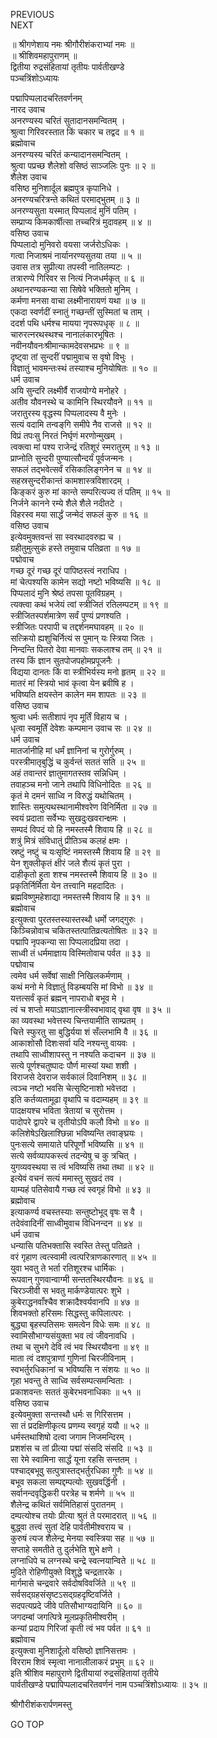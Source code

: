PREVIOUS  
NEXT  
  
॥ श्रीगणेशाय नमः श्रीगौरीशंकराभ्यां नमः ॥  
॥ श्रीशिवमहापुराणम् ॥  
द्वितीया रुद्रसंहितायां तृतीयः पार्वतीखण्डे  
पञ्चत्रिंशोऽध्यायः  
  
पद्मापिप्पलादचरितवर्णनम्  
नारद उवाच  
अनरण्यस्य चरितं सुतादानसमन्वितम् ।  
श्रुत्वा गिरिवरस्तात किं चकार च तद्वद ॥ १ ॥  
ब्रह्मोवाच  
अनरण्यस्य चरितं कन्यादानसमन्वितम् ।  
श्रुत्वा पप्रच्छ शैलेशो वसिष्ठं साञ्जलिः पुनः ॥ २ ॥  
शैलेश उवाच  
वसिष्ठ मुनिशार्दूल ब्रह्मपुत्र कृपानिधे ।  
अनरण्यचरित्रन्ते कथितं परमाद्‌भुतम् ॥ ३ ॥  
अनरण्यसुता यस्मात् पिप्पलादं मुनिं पतिम् ।  
सम्प्राप्य किमकार्षीत्सा तच्चरित्रं मुदावहम् ॥ ४ ॥  
वसिष्ठ उवाच  
पिप्पलादो मुनिवरो वयसा जर्जरोऽधिकः ।  
गत्वा निजाश्रमं नार्यानरण्यसुतया तया ॥ ५ ॥  
उवास तत्र सुप्रीत्या तपस्वी नातिलम्पटः ।  
तत्रारण्ये गिरिवर स नित्यं निजधर्मकृत् ॥ ६ ॥  
अथानरण्यकन्या सा सिषेवे भक्तितो मुनिम् ।  
कर्मणा मनसा वाचा लक्ष्मीनारायणं यथा ॥ ७ ॥  
एकदा स्वर्णदीं स्नातुं गच्छन्तीं सुस्मितां च ताम् ।  
ददर्श पथि धर्मश्च मायया नृपरूपधृक् ॥ ८ ॥  
चारुरत्नरथस्थश्च नानालंकारभूषितः ।  
नवीनयौवनःश्रीमान्कामदेवसभप्रभः ॥ ९ ॥  
दृष्ट्वा तां सुन्दरीं पद्मामुवाच स वृषो विभुः ।  
विज्ञातुं भावमन्तःस्थं तस्याश्च मुनियोषितः ॥ १० ॥  
धर्म उवाच  
अयि सुन्दरि लक्ष्मीर्वै राजयोग्ये मनोहरे ।  
अतीव यौवनस्थे च कामिनि स्थिरयौवने ॥ ११ ॥  
जरातुरस्य वृद्धस्य पिप्पलादस्य वै मुनेः ।  
सत्यं वदामि तन्वङ्‌गि समीपे नैव राजसे ॥ १२ ॥  
विप्रं तपःसु निरतं निर्घृणं मरणोन्मुखम् ।  
त्वक्त्वा मां पश्य राजेन्द्रं रतिशूरं स्मरातुरम् ॥ १३ ॥  
प्राप्नोति सुन्दरी पुण्यात्सौन्दर्यं पूर्वजन्मनः ।  
सफलं तद्‌भवेत्सर्वं रसिकालिङ्‌गनेन च ॥ १४ ॥  
सहस्रसुन्दरीकान्तं कामशास्त्रविशारदम् ।  
किङ्‌करं कुरु मां कान्ते सम्परित्यज्य तं पतिम् ॥ १५ ॥  
निर्जने कानने रम्ये शैले शैले नदीतटे ।  
विहरस्व मया सार्द्धं जन्मेदं सफलं कुरु ॥ १६ ॥  
वसिष्ठ उवाच  
इत्येवमुक्तवन्तं सा स्वरथादवरुह्य च ।  
ग्रहीतुमुत्सुकं हस्ते तमुवाच पतिव्रता ॥ १७ ॥  
पद्मोवाच  
गच्छ दूरं गच्छ दूरं पापिष्ठस्त्वं नराधिप ।  
मां चेत्पश्यसि कामेन सद्यो नष्टो भविष्यसि ॥ १८ ॥  
पिप्पलादं मुनि श्रेष्ठं तपसा पूतविग्रहम् ।  
त्यक्त्वा कथं भजेयं त्वां स्त्रीजितं रतिलम्पटम् ॥ १९ ॥  
स्त्रीजितस्पर्शमात्रेण सर्वं पुण्यं प्रणश्यति ।  
स्त्रीजितः परपापी च तद्दर्शनमघावहम् ॥ २० ॥  
सत्क्रियो ह्यशुचिर्नित्यं स पुमान् यः स्त्रिया जितः ।  
निन्दन्ति पितरो देवा मानवाः सकलाश्च तम् ॥ २१ ॥  
तस्य किं ज्ञान सुतपोजपहोमप्रपूजनैः ।  
विद्यया दानतः किं वा स्त्रीभिर्यस्य मनो हृतम् ॥ २२ ॥  
मातरं मां स्त्रियो भावं कृत्वा येन ब्रवीषि ह ।  
भविष्यति क्षयस्तेन कालेन मम शापतः ॥ २३ ॥  
वसिष्ठ उवाच  
श्रुत्वा धर्मः सतीशापं नृप मूर्तिं विहाय च ।  
धृत्वा स्वमूर्तिं देवेशः कम्पमान उवाच सः ॥ २४ ॥  
धर्म उवाच  
मातर्जानीहि मां धर्मं ज्ञानिनां च गुरोर्गुरुम् ।  
परस्त्रीमातृबुद्धिं च कुर्वन्तं सततं सति ॥ २५ ॥  
अहं तवान्तरं ज्ञातुमागतस्तव सन्निधिम् ।  
तवाहञ्च मनो जाने तथापि विधिनोदितः ॥ २६ ॥  
कृतं मे दमनं साध्वि न विरुद्धं यथोचितम् ।  
शास्तिः समुत्पथस्थानामीश्वरेण विनिर्मिता ॥ २७ ॥  
स्वयं प्रदाता सर्वेभ्यः सुखदुःखवरान्क्षमः ।  
सम्पदं विपदं यो हि नमस्तस्मै शिवाय हि ॥ २८ ॥  
शत्रुं मित्रं संविधातुं प्रीतिञ्च कलहं क्षमः ।  
स्रष्टुं नष्टुं च यःसृष्टिं नमस्तस्मै शिवाय हि ॥ २९ ॥  
येन शुक्लीकृतं क्षीरं जले शैत्यं कृतं पुरा ।  
दाहीकृतो हुता शश्च नमस्तस्मै शिवाय हि ॥ ३० ॥  
प्रकृतिर्निर्मिता येन तत्त्वानि महदादितः ।  
ब्रह्मविष्णुमहेशाद्या नमस्तस्मै शिवाय हि ॥ ३१ ॥  
ब्रह्मोवाच  
इत्युक्त्वा पुरतस्तस्यास्तस्थौ धर्मो जगद्‌गुरुः ।  
किञ्चिन्नोवाच चकितस्तत्पातिव्रत्यतोषितः ॥ ३२ ॥  
पद्मापि नृपकन्या सा पिप्पलादप्रिया तदा ।  
साध्वी तं धर्ममाज्ञाय विस्मितोवाच पर्वत ॥ ३३ ॥  
पद्मोवाच  
त्वमेव धर्म सर्वेषां साक्षी निखिलकर्मणाम् ।  
कथं मनो मे विज्ञातुं विडम्बयसि मां विभो ॥ ३४ ॥  
यत्तत्सर्वं कृतं ब्रह्मन् नापराधो बभूव मे ।  
त्वं च शप्तो मयाऽज्ञानात्स्त्रीस्वभावाद् वृथा वृष ॥ ३५ ॥  
का व्यवस्था भवेत्तस्य चिन्तयामीति साम्प्रतम् ।  
चित्ते स्फुरतु सा बुद्धिर्यया शं सँल्लभामि वै ॥ ३६ ॥  
आकाशोसौ दिशःसर्वा यदि नश्यन्तु वायवः ।  
तथापि साध्वीशापस्तु न नश्यति कदाचन ॥ ३७ ॥  
सत्ये पूर्णश्चतुष्पादः पौर्ण मास्यां यथा शशी ।  
विराजसे देवराज सर्वकालं दिवानिशम् ॥ ३८ ॥  
त्वञ्च नष्टो भवसि चेत्सृष्टिनाशो भवेत्तदा ।  
इति कर्तव्यतामूढा वृथापि च वदाम्यहम् ॥ ३९ ॥  
पादक्षयश्च भविता त्रेतायां च सुरोत्तम ।  
पादोपरे द्वापरे च तृतीयोऽपि कलौ विभो ॥ ४० ॥  
कलिशेषेऽखिलाश्छिन्ना भविष्यन्ति तवाङ्‌घ्रयः ।  
पुनःसत्ये समायाते परिपूर्णो भविष्यसि ॥ ४१ ॥  
सत्ये सर्वव्यापकस्त्वं तदन्येषु च कु त्रचित् ।  
युगव्यवस्थया स त्वं भविष्यसि तथा तथा ॥ ४२ ॥  
इत्येवं वचनं सत्यं ममास्तु सुखदं तव ।  
याम्यहं पतिसेवायै गच्छ त्वं स्वगृहं विभो ॥ ४३ ॥  
ब्रह्मोवाच  
इत्याकर्ण्य वचस्तस्याः सन्तुष्टोभूद् वृषः स वै ।  
तदेवंवादिनीं साध्वीमुवाच विधिनन्दन ॥ ४४ ॥  
धर्म उवाच  
धन्यासि पतिभक्तासि स्वस्ति तेस्तु पतिव्रते ।  
वरं गृहाण त्वत्स्वामी त्वत्परित्राणकारणात् ॥ ४५ ॥  
युवा भवतु ते भर्ता रतिशूरश्च धार्मिकः ।  
रूपवान् गुणवान्वाग्मी सन्ततस्थिरयौवनः ॥ ४६ ॥  
चिरञ्जीवी स भवतु मार्कण्डेयात्परः शुभे ।  
कुबेराद्धनवाँश्चैव शक्रादैश्वर्यवानपि ॥ ४७ ॥  
शिवभक्तो हरिसमः सिद्धस्तु कपिलात्परः ।  
बुद्ध्या बृहस्पतिसमः समत्वेन विधेः समः ॥ ४८ ॥  
स्वामिसौभाग्यसंयुक्ता भव त्वं जीवनावधि ।  
तथा च सुभगे देवि त्वं भव स्थिरयौवना ॥ ४९ ॥  
माता त्वं दशपुत्राणां गुणिनां चिरजीविनाम् ।  
स्वभर्तुरधिकानां च भविष्यसि न संशयः ॥ ५० ॥  
गृहा भवन्तु ते साध्वि सर्वसम्पत्समन्विताः ।  
प्रकाशवन्तः सततं कुबेरभवनाधिकाः ॥ ५१ ॥  
वसिष्ठ उवाच  
इत्येवमुक्ता सन्तस्थौ धर्मः स गिरिसत्तम ।  
सा तं प्रदक्षिणीकृत्य प्रणम्य स्वगृहं ययौ ॥ ५२ ॥  
धर्मस्तथाशिषो दत्वा जगाम निजमन्दिरम् ।  
प्रशशंस च तां प्रीत्या पद्मां संसदि संसदि ॥ ५३ ॥  
सा रेमे स्वामिना सार्द्धं यूना रहसि सन्ततम् ।  
पश्चाद्‌बभूवु सत्पुत्रास्तद्‌भर्तुरधिका गुणैः ॥ ५४ ॥  
बभूव सकला सम्पद्दम्पत्योः सुखवर्द्धिनी ।  
सर्वानन्दवृद्धिकरी परत्रेह च शर्मणे ॥ ५५ ॥  
शैलेन्द्र कथितं सर्वमितिहासं पुरातनम् ।  
दम्पत्योश्च तयोः प्रीत्या श्रुतं ते परमादरात् ॥ ५६ ॥  
बुद्ध्वा तत्त्वं सुतां देहि पार्वतीमीश्वराय च ।  
कुरुषं त्यज शैलेन्द्र मेनया स्वस्त्रिया सह ॥ ५७ ॥  
सप्ताहे समतीते तु दुर्लभेति शुभे क्षणे ।  
लग्नाधिपे च लग्नस्थे चन्द्रे स्वत्नयान्विते ॥ ५८ ॥  
मुदिते रोहिणीयुक्ते विशुद्धे चन्द्रतारके ।  
मार्गमासे चन्द्रवारे सर्वदोषविवर्जिते ॥ ५९ ॥  
सर्वसद्‌ग्रहसंसृष्टऽसद्‌ग्रहदृष्टिवर्जिते ।  
सदपत्यप्रदे जीवे पतिसौभाग्यदायिनि ॥ ६० ॥  
जगदम्बां जगत्पित्रे मूलप्रकृतिमीश्वरीम् ।  
कन्यां प्रदाय गिरिजां कृती त्वं भव पर्वत ॥ ६१ ॥  
ब्रह्मोवाच  
इत्युक्त्वा मुनिशार्दूलो वसिष्ठो ज्ञानिसत्तमः ।  
विरराम शिवं स्मृत्वा नानालीलाकरं प्रभुम् ॥ ६२ ॥  
इति श्रीशिव महापुराणे द्वितीयायां रुद्रसंहितायां तृतीये  
पार्वतीखण्डे पद्मापिप्पलादचरितवर्णनं नाम पञ्चत्रिंशोऽध्यायः ॥ ३५ ॥  
  
  
श्रीगौरीशंकरार्पणमस्तु  
  
GO TOP
